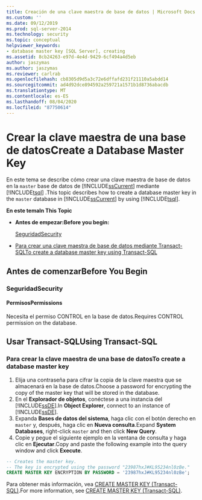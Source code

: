 ```yaml
---
title: Creación de una clave maestra de base de datos | Microsoft Docs
ms.custom: ''
ms.date: 09/12/2019
ms.prod: sql-server-2014
ms.technology: security
ms.topic: conceptual
helpviewer_keywords:
- database master key [SQL Server], creating
ms.assetid: 8cb24263-e97d-4e4d-9429-6cf494a4d5eb
author: jaszymas
ms.author: jaszymas
ms.reviewer: carlrab
ms.openlocfilehash: cb8305d9d5a3c72e6dffafd231f21110a5abdd14
ms.sourcegitcommit: ad4d92dce894592a259721a1571b1d8736abacdb
ms.translationtype: MT
ms.contentlocale: es-ES
ms.lasthandoff: 08/04/2020
ms.locfileid: "87750614"
---
```

# <a name="create-a-database-master-key"></a><span data-ttu-id="6475b-102">Crear la clave maestra de una base de datos</span><span class="sxs-lookup"><span data-stu-id="6475b-102">Create a Database Master Key</span></span>

<span data-ttu-id="6475b-103">En este tema se describe cómo crear una clave maestra de base de datos en la `master` base de datos de [!INCLUDE[ssCurrent](../../../includes/sscurrent-md.md)] mediante [!INCLUDE[tsql](../../../includes/tsql-md.md)] .</span><span class="sxs-lookup"><span data-stu-id="6475b-103">This topic describes how to create a database master key in the `master` database in [!INCLUDE[ssCurrent](../../../includes/sscurrent-md.md)] by using [!INCLUDE[tsql](../../../includes/tsql-md.md)].</span></span>

<span data-ttu-id="6475b-104">**En este tema**</span><span class="sxs-lookup"><span data-stu-id="6475b-104">**In This Topic**</span></span>

- <span data-ttu-id="6475b-105">**Antes de empezar:**</span><span class="sxs-lookup"><span data-stu-id="6475b-105">**Before you begin:**</span></span>

  [<span data-ttu-id="6475b-106">Seguridad</span><span class="sxs-lookup"><span data-stu-id="6475b-106">Security</span></span>](#Security)

- [<span data-ttu-id="6475b-107">Para crear una clave maestra de base de datos mediante Transact-SQL</span><span class="sxs-lookup"><span data-stu-id="6475b-107">To create a database master key using Transact-SQL</span></span>](#TsqlProcedure)

## <a name="before-you-begin"></a><a name="BeforeYouBegin"></a> <span data-ttu-id="6475b-108">Antes de comenzar</span><span class="sxs-lookup"><span data-stu-id="6475b-108">Before You Begin</span></span>

### <a name="security"></a><a name="Security"></a> <span data-ttu-id="6475b-109">Seguridad</span><span class="sxs-lookup"><span data-stu-id="6475b-109">Security</span></span>

#### <a name="permissions"></a><a name="Permissions"></a> <span data-ttu-id="6475b-110">Permisos</span><span class="sxs-lookup"><span data-stu-id="6475b-110">Permissions</span></span>

<span data-ttu-id="6475b-111">Necesita el permiso CONTROL en la base de datos.</span><span class="sxs-lookup"><span data-stu-id="6475b-111">Requires CONTROL permission on the database.</span></span>

## <a name="using-transact-sql"></a><a name="TsqlProcedure"></a> <span data-ttu-id="6475b-112">Usar Transact-SQL</span><span class="sxs-lookup"><span data-stu-id="6475b-112">Using Transact-SQL</span></span>

### <a name="to-create-a-database-master-key"></a><span data-ttu-id="6475b-113">Para crear la clave maestra de una base de datos</span><span class="sxs-lookup"><span data-stu-id="6475b-113">To create a database master key</span></span>

1. <span data-ttu-id="6475b-114">Elija una contraseña para cifrar la copia de la clave maestra que se almacenará en la base de datos.</span><span class="sxs-lookup"><span data-stu-id="6475b-114">Choose a password for encrypting the copy of the master key that will be stored in the database.</span></span>
2. <span data-ttu-id="6475b-115">En el **Explorador de objetos**, conéctese a una instancia del [!INCLUDE[ssDE](../../../includes/ssde-md.md)].</span><span class="sxs-lookup"><span data-stu-id="6475b-115">In **Object Explorer**, connect to an instance of [!INCLUDE[ssDE](../../../includes/ssde-md.md)].</span></span>
3. <span data-ttu-id="6475b-116">Expanda **Bases de datos del sistema**, haga clic con el botón derecho en `master` y, después, haga clic en **Nueva consulta**.</span><span class="sxs-lookup"><span data-stu-id="6475b-116">Expand **System Databases**, right-click `master` and then click **New Query**.</span></span>
4. <span data-ttu-id="6475b-117">Copie y pegue el siguiente ejemplo en la ventana de consulta y haga clic en **Ejecutar**.</span><span class="sxs-lookup"><span data-stu-id="6475b-117">Copy and paste the following example into the query window and click **Execute**.</span></span>

  ```sql
  -- Creates the master key.
  -- The key is encrypted using the password "23987hxJ#KL95234nl0zBe."
  CREATE MASTER KEY ENCRYPTION BY PASSWORD = '23987hxJ#KL95234nl0zBe';
```

<span data-ttu-id="6475b-118">Para obtener más información, vea [CREATE MASTER KEY &#40;Transact-SQL&#41;](/sql/t-sql/statements/create-master-key-transact-sql).</span><span class="sxs-lookup"><span data-stu-id="6475b-118">For more information, see [CREATE MASTER KEY &#40;Transact-SQL&#41;](/sql/t-sql/statements/create-master-key-transact-sql).</span></span>
